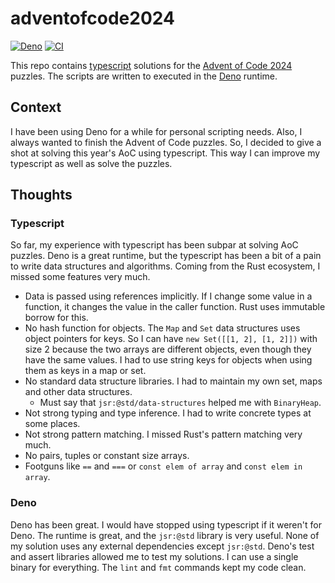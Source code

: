 # adventofcode2024

[![Deno](https://img.shields.io/badge/Deno-000?logo=deno&logoColor=70ffaf)][deno]
[![CI](https://github.com/rnbguy/adventofcode2024/actions/workflows/deno.yaml/badge.svg)](https://github.com/rnbguy/adventofcode2024/actions/workflows/deno.yaml)

This repo contains [typescript][tc] solutions for the
[Advent of Code 2024][aoc2024] puzzles. The scripts are written to executed in
the [Deno][deno] runtime.

## Context

I have been using Deno for a while for personal scripting needs. Also, I always
wanted to finish the Advent of Code puzzles. So, I decided to give a shot at
solving this year's AoC using typescript. This way I can improve my typescript
as well as solve the puzzles.

## Thoughts

### Typescript

So far, my experience with typescript has been subpar at solving AoC puzzles.
Deno is a great runtime, but the typescript has been a bit of a pain to write
data structures and algorithms. Coming from the Rust ecosystem, I missed some
features very much.

- Data is passed using references implicitly. If I change some value in a
  function, it changes the value in the caller function. Rust uses immutable
  borrow for this.
- No hash function for objects. The `Map` and `Set` data structures uses object
  pointers for keys. So I can have `new Set([[1, 2], [1, 2]])` with size 2
  because the two arrays are different objects, even though they have the same
  values. I had to use string keys for objects when using them as keys in a map
  or set.
- No standard data structure libraries. I had to maintain my own set, maps and
  other data structures.
  - Must say that `jsr:@std/data-structures` helped me with `BinaryHeap`.
- Not strong typing and type inference. I had to write concrete types at some
  places.
- Not strong pattern matching. I missed Rust's pattern matching very much.
- No pairs, tuples or constant size arrays.
- Footguns like `==` and `===` or `const elem of array` and
  `const elem in array`.

### Deno

Deno has been great. I would have stopped using typescript if it weren't for
Deno. The runtime is great, and the `jsr:@std` library is very useful. None of
my solution uses any external dependencies except `jsr:@std`. Deno's test and
assert libraries allowed me to test my solutions. I can use a single binary for
everything. The `lint` and `fmt` commands kept my code clean.

[aoc2024]: https://adventofcode.com/2024
[tc]: https://www.typescriptlang.org
[deno]: https://deno.com

